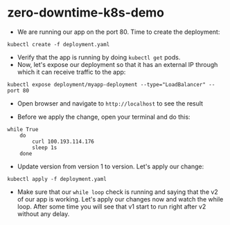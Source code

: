 # zero-downtime-k8s-demo
* We are running our app on the port 80. Time to create the deployment:
```
kubectl create -f deployment.yaml

```
* Verify that the app is running by doing `kubectl get` pods. 
* Now, let's expose our deployment so that it has an external IP through which it can receive traffic to the app:
```
kubectl expose deployment/myapp-deployment --type="LoadBalancer" --port 80
```
* Open browser and navigate to `http://localhost` to see the result

* Before we apply the change, open your terminal and do this:
```
while True
    do
        curl 100.193.114.176
        sleep 1s
    done
```
* Update version from version 1 to version. Let's apply our change:
```
kubectl apply -f deployment.yaml
```
* Make sure that our `while loop` check is running and saying that the v2 of our app is working. Let's apply our changes now and watch the while loop. After some time you will see that v1 start to run right after v2 without any delay.
